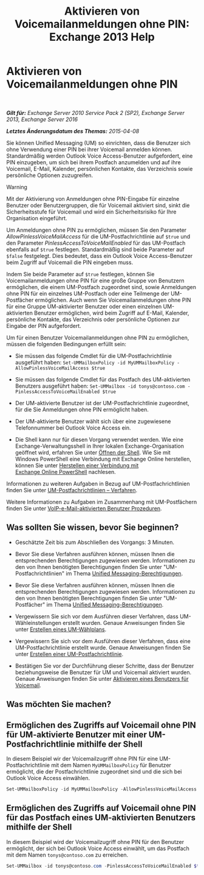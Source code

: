 ﻿---
title: 'Aktivieren von Voicemailanmeldungen ohne PIN: Exchange 2013 Help'
TOCTitle: Aktivieren von Voicemailanmeldungen ohne PIN
ms:assetid: 54133753-317c-42ef-9b0d-ca9f2d2d6bd7
ms:mtpsurl: https://technet.microsoft.com/de-de/library/Gg602127(v=EXCHG.150)
ms:contentKeyID: 54652685
ms.date: 05/22/2018
mtps_version: v=EXCHG.150
ms.translationtype: MT
---

# Aktivieren von Voicemailanmeldungen ohne PIN

 

_**Gilt für:** Exchange Server 2010 Service Pack 2 (SP2), Exchange Server 2013, Exchange Server 2016_

_**Letztes Änderungsdatum des Themas:** 2015-04-08_

Sie können Unified Messaging (UM) so einrichten, dass die Benutzer sich ohne Verwendung einer PIN bei ihrer Voicemail anmelden können. Standardmäßig werden Outlook Voice Access-Benutzer aufgefordert, eine PIN einzugeben, um sich bei ihrem Postfach anzumelden und auf ihre Voicemail, E-Mail, Kalender, persönlichen Kontakte, das Verzeichnis sowie persönliche Optionen zuzugreifen.


> [!WARNING]
> Mit der Aktivierung von Anmeldungen ohne PIN-Eingabe für einzelne Benutzer oder Benutzergruppen, die für Voicemail aktiviert sind, sinkt die Sicherheitsstufe für Voicemail und wird ein Sicherheitsrisiko für Ihre Organisation eingeführt.



Um Anmeldungen ohne PIN zu ermöglichen, müssen Sie den Parameter *AllowPinlessVoiceMailAccess* für die UM-Postfachrichtlinie auf `$true` und den Parameter *PinlessAccessToVoiceMailEnabled* für das UM-Postfach ebenfalls auf `$true` festlegen. Standardmäßig sind beide Parameter auf `$false` festgelegt. Dies bedeutet, dass ein Outlook Voice Access-Benutzer beim Zugriff auf Voicemail die PIN eingeben muss.

Indem Sie beide Parameter auf `$true` festlegen, können Sie Voicemailanmeldungen ohne PIN für eine große Gruppe von Benutzern ermöglichen, die einem UM-Postfach zugeordnet sind, sowie Anmeldungen ohne PIN für ein einzelnes UM-Postfach oder eine Teilmenge der UM-Postfächer ermöglichen. Auch wenn Sie Voicemailanmeldungen ohne PIN für eine Gruppe UM-aktivierter Benutzer oder einen einzelnen UM-aktivierten Benutzer ermöglichen, wird beim Zugriff auf E-Mail, Kalender, persönliche Kontakte, das Verzeichnis oder persönliche Optionen zur Eingabe der PIN aufgefordert.

Um für einen Benutzer Voicemailanmeldungen ohne PIN zu ermöglichen, müssen die folgenden Bedingungen erfüllt sein:

  - Sie müssen das folgende Cmdlet für die UM-Postfachrichtlinie ausgeführt haben: `Set-UMMailboxPolicy -id MyUMMailboxPolicy -AllowPinlessVoiceMailAccess $true`

  - Sie müssen das folgende Cmdlet für das Postfach des UM-aktivierten Benutzers ausgeführt haben: `Set-UMMailbox -id tonys@contoso.com -PinlessAccessToVoiceMailEnabled $true`

  - Der UM-aktivierte Benutzer ist der UM-Postfachrichtlinie zugeordnet, für die Sie Anmeldungen ohne PIN ermöglicht haben.

  - Der UM-aktivierte Benutzer wählt sich über eine zugewiesene Telefonnummer bei Outlook Voice Access ein.

  - Die Shell kann nur für diesen Vorgang verwendet werden. Wie eine Exchange-Verwaltungsshell in Ihrer lokalen Exchange-Organisation geöffnet wird, erfahren Sie unter [Öffnen der Shell](https://technet.microsoft.com/de-de/library/dd638134\(v=exchg.150\)). Wie Sie mit Windows PowerShell eine Verbindung mit Exchange Online herstellen, können Sie unter [Herstellen einer Verbindung mit Exchange Online PowerShell](https://go.microsoft.com/fwlink/p/?linkid=396554) nachlesen.

Informationen zu weiteren Aufgaben in Bezug auf UM-Postfachrichtlinien finden Sie unter [UM-Postfachrichtlinien – Verfahren](https://technet.microsoft.com/de-de/library/JJ851061(v=EXCHG.150)).

Weitere Informationen zu Aufgaben im Zusammenhang mit UM-Postfächern finden Sie unter [VoIP-e-Mail-aktivierten Benutzer Prozeduren](https://technet.microsoft.com/de-de/library/JJ835776(v=EXCHG.150)).

## Was sollten Sie wissen, bevor Sie beginnen?

  - Geschätzte Zeit bis zum Abschließen des Vorgangs: 3 Minuten.

  - Bevor Sie diese Verfahren ausführen können, müssen Ihnen die entsprechenden Berechtigungen zugewiesen werden. Informationen zu den von Ihnen benötigten Berechtigungen finden Sie unter "UM-Postfachrichtlinien" im Thema [Unified Messaging-Berechtigungen](unified-messaging-permissions-exchange-2013-help.md).

  - Bevor Sie diese Verfahren ausführen können, müssen Ihnen die entsprechenden Berechtigungen zugewiesen werden. Informationen zu den von Ihnen benötigten Berechtigungen finden Sie unter "UM-Postfächer" im Thema [Unified Messaging-Berechtigungen](unified-messaging-permissions-exchange-2013-help.md).

  - Vergewissern Sie sich vor dem Ausführen dieser Verfahren, dass UM-Wähleinstellungen erstellt wurden. Genaue Anweisungen finden Sie unter [Erstellen eines UM-Wählplans](https://technet.microsoft.com/de-de/library/Bb123819(v=EXCHG.150)).

  - Vergewissern Sie sich vor dem Ausführen dieser Verfahren, dass eine UM-Postfachrichtlinie erstellt wurde. Genaue Anweisungen finden Sie unter [Erstellen einer UM-Postfachrichtlinie](https://technet.microsoft.com/de-de/library/Bb123510(v=EXCHG.150)).

  - Bestätigen Sie vor der Durchführung dieser Schritte, dass der Benutzer beziehungsweise die Benutzer für UM und Voicemail aktiviert wurden. Genaue Anweisungen finden Sie unter [Aktivieren eines Benutzers für Voicemail](https://technet.microsoft.com/de-de/library/Bb124147(v=EXCHG.150)).

## Was möchten Sie machen?

## Ermöglichen des Zugriffs auf Voicemail ohne PIN für UM-aktivierte Benutzer mit einer UM-Postfachrichtlinie mithilfe der Shell

In diesem Beispiel wir der Voicemailzugriff ohne PIN für eine UM-Postfachrichtlinie mit dem Namen `MyUMMailboxPolicy` für Benutzer ermöglicht, die der Postfachrichtlinie zugeordnet sind und die sich bei Outlook Voice Access einwählen.

```powershell
Set-UMMailboxPolicy -id MyUMMailboxPolicy -AllowPinlessVoiceMailAccess $true
```

## Ermöglichen des Zugriffs auf Voicemail ohne PIN für das Postfach eines UM-aktivierten Benutzers mithilfe der Shell

In diesem Beispiel wird der Voicemailzugriff ohne PIN für den Benutzer ermöglicht, der sich bei Outlook Voice Access einwählt, um das Postfach mit dem Namen `tonys@contoso.com` zu erreichen.

```powershell
Set-UMMailbox -id tonys@contoso.com -PinlessAccessToVoiceMailEnabled $true
```

